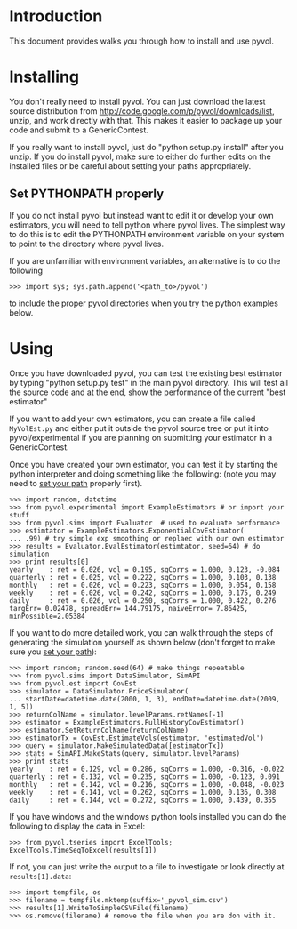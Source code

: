 

# Introduction #

This document provides walks you through how to install and use pyvol.

# Installing #

You don't really need to install pyvol. You can just download the latest source distribution from http://code.google.com/p/pyvol/downloads/list, unzip, and work directly with that. This makes it easier to package up your code and submit to a GenericContest.

If you really want to install pyvol, just do "python setup.py install" after you unzip. If you do install pyvol, make sure to either do further edits on the installed files or be careful about setting your paths appropriately.

## Set PYTHONPATH properly ##

If you do not install pyvol but instead want to edit it or develop your own estimators, you will need to tell python where pyvol lives. The simplest way to do this is to edit the PYTHONPATH environment variable on your system to point to the directory where pyvol lives.

If you are unfamiliar with environment variables, an alternative is to do the following
```
>>> import sys; sys.path.append('<path_to>/pyvol')
```
to include the proper pyvol directories when you try the python examples below.

# Using #

Once you have downloaded pyvol, you can test the existing best estimator by typing "python setup.py test" in the main pyvol directory. This will test all the source code and at the end, show the performance of the current "best estimator"

If you want to add your own estimators, you can create a file called `MyVolEst.py` and either put it outside the pyvol source tree or put it into pyvol/experimental if you are planning on submitting your estimator in a GenericContest.

Once you have created your own estimator, you can test it by starting the python interpreter and doing something like the following: (note you may need to [set your path](http://code.google.com/p/pyvol/wiki/Tutorial#Set_PYTHONPATH_properly) properly first).
```
>>> import random, datetime
>>> from pyvol.experimental import ExampleEstimators # or import your stuff
>>> from pyvol.sims import Evaluator  # used to evaluate performance
>>> estimtator = ExampleEstimators.ExponentialCovEstimator(
... .99) # try simple exp smoothing or replaec with our own estimator
>>> results = Evaluator.EvalEstimator(estimtator, seed=64) # do simulation
>>> print results[0]
yearly    : ret = 0.026, vol = 0.195, sqCorrs = 1.000, 0.123, -0.084
quarterly : ret = 0.025, vol = 0.222, sqCorrs = 1.000, 0.103, 0.138
monthly   : ret = 0.026, vol = 0.223, sqCorrs = 1.000, 0.054, 0.158
weekly    : ret = 0.026, vol = 0.242, sqCorrs = 1.000, 0.175, 0.249
daily     : ret = 0.026, vol = 0.250, sqCorrs = 1.000, 0.422, 0.276
targErr= 0.02478, spreadErr= 144.79175, naiveError= 7.86425, minPossible=2.05384
```

If you want to do more detailed work, you can walk through the
steps of generating the simulation yourself as shown below (don't forget to make sure you [set your path](http://code.google.com/p/pyvol/wiki/Tutorial#Set_PYTHONPATH_properly)):

```
>>> import random; random.seed(64) # make things repeatable    
>>> from pyvol.sims import DataSimulator, SimAPI
>>> from pyvol.est import CovEst
>>> simulator = DataSimulator.PriceSimulator(
... startDate=datetime.date(2000, 1, 3), endDate=datetime.date(2009, 1, 5))
>>> returnColName = simulator.levelParams.retNames[-1]
>>> estimator = ExampleEstimators.FullHistoryCovEstimator()
>>> estimator.SetReturnColName(returnColName)
>>> estimatorTx = CovEst.EstimateVols(estimator, 'estimatedVol')
>>> query = simulator.MakeSimulatedData([estimatorTx])
>>> stats = SimAPI.MakeStats(query, simulator.levelParams)
>>> print stats
yearly    : ret = 0.129, vol = 0.286, sqCorrs = 1.000, -0.316, -0.022
quarterly : ret = 0.132, vol = 0.235, sqCorrs = 1.000, -0.123, 0.091
monthly   : ret = 0.142, vol = 0.216, sqCorrs = 1.000, -0.048, -0.023
weekly    : ret = 0.141, vol = 0.262, sqCorrs = 1.000, 0.136, 0.308
daily     : ret = 0.144, vol = 0.272, sqCorrs = 1.000, 0.439, 0.355
```

If you have windows and the windows python tools installed
you can do the following to display the data in Excel:
```
>>> from pyvol.tseries import ExcelTools; ExcelTools.TimeSeqToExcel(results[1])
```

If not, you can just write the output to a file to investigate
or look directly at `results[1].data`:
```
>>> import tempfile, os
>>> filename = tempfile.mktemp(suffix='_pyvol_sim.csv')
>>> results[1].WriteToSimpleCSVFile(filename)
>>> os.remove(filename) # remove the file when you are don with it.
```